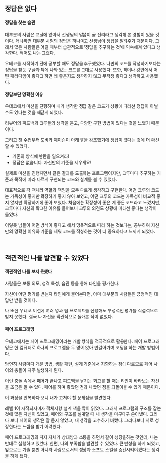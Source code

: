 ## 정답은 없다

#### 정답을 찾는 습관
대부분의 사람은 교실에 앉아서 선생님의 말씀이 곧 진리라고 생각해 본 경험이 있을 것이다. 왜냐하면 대부분 시험의 정답은 하나이고 선생님이 정답을 알려주기 때문이다. 그래서 많은 사람들은 어릴 때부터 습관적으로 '정답을 추구하는 것'에 익숙해져 있다고 생각한다. 적어도 나는 그랬다.

우테코를 시작하기 전에 공부할 때도 정답을 추구했었다. 나만의 코드를 작성하기보다는 정답을 찾듯 구글과 책에 나와 있는 코드를 그대로 사용했다. 또한, 책이나 강연에서 어떤 패러다임이 좋다고 하면 왜 좋은지도 생각하지 않고 무작정 좋다고 생각하고 사용했다.

#### 정답보단 명확한 이유
우테코에서 미션을 진행하며 내가 생각한 정답 같은 코드가 상황에 따라선 정답이 아닐 수도 있다는 것을 깨닫게 되었다. 

리뷰어의 피드백과 크루들의 생각을 듣고, 다양한 구현 방법이 있다는 것을 느꼈기 때문이다.

그리고 첫 수업부터 포비와 제이슨이 아래 말을 강조했기에 정답이 없다는 것에 더 확신할 수 있었다.

* 기존의 방식에 반란을 일으켜라!
* 정답은 없습니다. 자신만의 기준을 세우세요!

실제로 미션을 진행하면서 같은 결과를 도출하는 프로그램이지만, 크루마다 추구하는 기준과 목적에 따라 다르게 구현되는 코드와 설계를 볼 수 있었다.

대표적으로 각 객체의 역할과 책임을 모두 다르게 생각하고 구현한다. 어떤 크루의 코드는 가독성이 좋지만 확장하기 좋지 않아 보였고, 어떤 크루의 코드는 가독성이 비교적 좋지 않지만 확장하기에 좋아 보였다. 처음에는 확장성이 좋은 게 좋은 코드라고 느꼈지만, 크루마다 자신의 확고한 이유를 들어보니 크루의 의견도 상황에 따라선 좋다는 생각이 들었다.

이렇듯 남들이 어떤 방식이 좋다고 해서 맹목적으로 따라 하는 것보다는, 공부하여 자신만의 명확한 이유와 기준을 세워 코드를 작성하는 것이 더 중요하다고 느끼게 되었다. 

<br>

## 객관적인 나를 발견할 수 있었다

#### 객관적인 나를 보지 못했다
사람들은 보통 외모, 성격 특성, 습관 등을 통해 타인을 평가한다. 

자신이 어떤 평가를 받는지 타인에게 물어본다면, 아마 대부분의 사람들은 긍정적인 대답만 받을 것이다.

나 또한 우테코 이전에 여러 명과 팀 프로젝트를 진행해도 부정적인 평가를 직접적으로 받지 못했다. 결국 나 자신을 객관적으로 돌아본 적이 없었다.

#### 페어 프로그래밍
우테코에서는 페어 프로그래밍이라는 개발 방식을 적극적으로 활용한다. 페어 프로그래밍은 한 컴퓨터로 하나의 프로그램을 두 명이 앉아 번갈아가며 코딩을 하는 개발 방법이다.

당연히 사람마다 개발 방법, 생활 패턴, 설계 기준에서 지향하는 점이 다르므로 페어 사이의 충돌이 자주 발생하게 된다. 

이런 충돌 속에서 페어가 끝나고 피드백을 남기는 회고를 할 때는 타인이 바라보는 자신을 조금은 알 수 있다. 페어를 하며 좋았던 점과 나빴던 점을 되돌아볼 수 있기 때문이다.

이 과정을 반복하다 보니 내가 고쳐야 할 문제점을 발견했다. 

레벨 1이 시작되자마자 객체지향 설계 책을 많이 읽었다. 그래서 프로그램의 구조를 잡는 것에 많은 자신이 있었고, 페어와 구조를 설계할 때 내 생각을 마구마구 쏟아냈다. 그러다 보니 페어의 생각은 잘 듣지 않았고, 내 생각을 고수하기 바빴다. 그러다보니 서로 성장한다는 느낌을 받기 어려웠다.

페어 프로그래밍의 취지 자체가 상대방과 소통을 하면서 같이 성장을하는 것인데, 나는 반대로 실행하고 있었다. 한편, 나의 부족함을 발견할 수 있었다. 큰 반성을 하게 되었고, 앞으로는 기술 뿐만 아니라 사람으로서의 성장과 소프트 스킬을 증진시켜야겠다는 생각을 하게 됐다.


